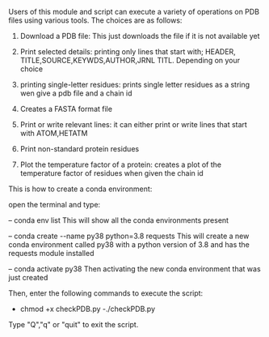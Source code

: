 Users of this module and script can execute a variety of operations on PDB files using various tools.
The choices are as follows: 

   1. Download a PDB file:
   This just downloads the file if it is not available yet 
   2. Print selected details:
   printing only lines that start with; HEADER, TITLE,SOURCE,KEYWDS,AUTHOR,JRNL TITL. Depending on your choice
   
   3. printing single-letter residues:
   prints single letter residues as a string wen give a pdb file and a chain id
 
   4. Creates a FASTA format file
   5. Print or write relevant lines:
   it can either print or write lines that start with ATOM,HETATM
   6. Print non-standard protein residues
   7. Plot the temperature factor of a protein:
   creates a plot of the temperature factor of residues when given the chain id
   

This is how to create a conda environment:

open the terminal and type:

– conda env list
This will show all the conda environments present
	
– conda create --name py38 python=3.8 requests
This will create a new conda environment called py38 with a python version of 3.8 and has the requests module installed

– conda activate py38
Then activating the new conda environment that was just created
	

Then, enter the following commands to execute the script:

 - chmod +x checkPDB.py
 -./checkPDB.py
 
Type "Q","q" or "quit" to exit the script.  
